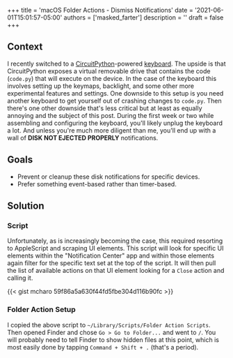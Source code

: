 +++
title = 'macOS Folder Actions - Dismiss Notifications'
date = '2021-06-01T15:01:57-05:00'
authors = ['masked_farter']
description = ''
draft = false
+++

## Context

I recently switched to a [CircuitPython](https://circuitpython.org)-powered [keyboard](https://makerdiary.com/collections/mechanical-keyboard). The upside is that CircuitPython exposes a virtual removable drive that contains the code (`code.py`) that will execute on the device.  In the case of the keyboard this involves setting up the keymaps, backlight, and some other more experimental features and settings. One downside to this setup is you need another keyboard to get yourself out of crashing changes to `code.py`. Then there's one other downside that's less critical but at least as equally annoying and the subject of this post. During the first week or two while assembling and configuring the keyboard, you'll likely unplug the keyboard a lot. And unless you're much more diligent than me, you'll end up with a wall of **DISK NOT EJECTED PROPERLY** notifications.

## Goals

* Prevent or cleanup these disk notifications for specific devices.
* Prefer something event-based rather than timer-based.

## Solution

### Script

Unfortunately, as is increasingly becoming the case, this required resorting to AppleScript and scraping UI elements. This script will look for specific UI elements within the "Notification Center" app and within those elements again filter for the specific text set at the top of the script. It will then pull the list of available actions on that UI element looking for a `Close` action and calling it.

{{< gist mcharo 59f86a5a630f44fd5fbe304d116b90fc >}}

### Folder Action Setup

I copied the above script to `~/Library/Scripts/Folder Action Scripts`. Then opened Finder and chose `Go > Go to Folder...` and went to `/`. You will probably need to tell Finder to show hidden files at this point, which is most easily done by tapping `Command + Shift + .` (that's a period).